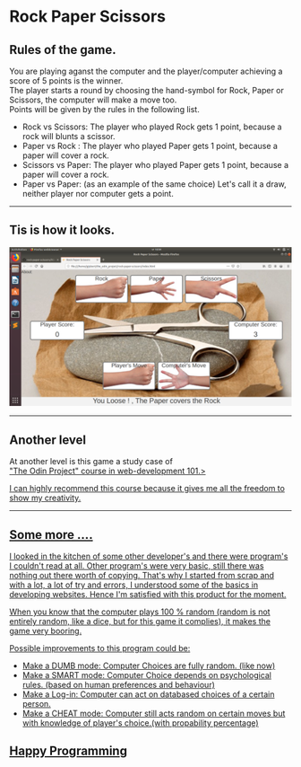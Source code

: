<h1>Rock Paper Scissors</h1>

<h2>Rules of the game.</h2>

<p>You are playing aganst the computer and the player/computer achieving a score of 5 points is the winner.<br />
   The player starts a round by choosing the hand-symbol for Rock, Paper or Scissors, the computer will make a move too.<br />
 Points will be given by the rules in the following list.</p>
<ul>
<li>Rock vs Scissors: The player who played Rock gets 1 point, because a rock will blunts a scissor.</li>
<li>Paper vs Rock : The player who played Paper gets 1 point, because a paper will cover a rock.</li>
<li>Scissors vs Paper: The player who played Paper gets 1 point, because a paper will cover a rock.</li>
<li>Paper vs Paper: (as an example of the same choice) Let's call it a draw, neither player nor computer gets a point.</li>
</ul>
<hr />
<h2>Tis is how it looks.</h2>
<p><img alt="game-image" title="Rock Paper Scissors" src="./images/game-image.png" /></p>
<hr />
<h2>Another level</h2>
<p>At another level is this game a study case of<br />
 <a href="https://www.theodinproject.com/courses/web-development-101">"The Odin Project" course in web-development 101.></p>
<p>I can highly recommend this course because it gives me all the freedom to show my creativity.</p> 
<hr />
<h2>Some more ....</h2>
<p>I looked in the kitchen of some other developer's and there were program's I couldn't read at all. Other program's were very basic, still there was nothing out there worth of copying. That's why I started from scrap and with a lot, a lot of try and errors, I understood some of the basics in developing websites. Hence I'm satisfied with this product for the moment.</p>    
<p>When you know that the computer plays 100 % random (random is not entirely random, like a dice, but for this game it complies), it makes the game very booring.</p>
<p>Possible improvements to this program could be:
<ul>
<li>Make a DUMB mode: Computer Choices are fully random. (like now)</li>
<li>Make a SMART mode: Computer Choice depends on psychological rules. (based on human preferences and behaviour)</li>
<li>Make a Log-in: Computer can act on databased choices of a certain person. </li>
<li>Make a CHEAT mode: Computer still acts random on certain moves but with knowledge of player's choice.(with propability percentage)</li>
</ul>

<h2> Happy Programming </h2>